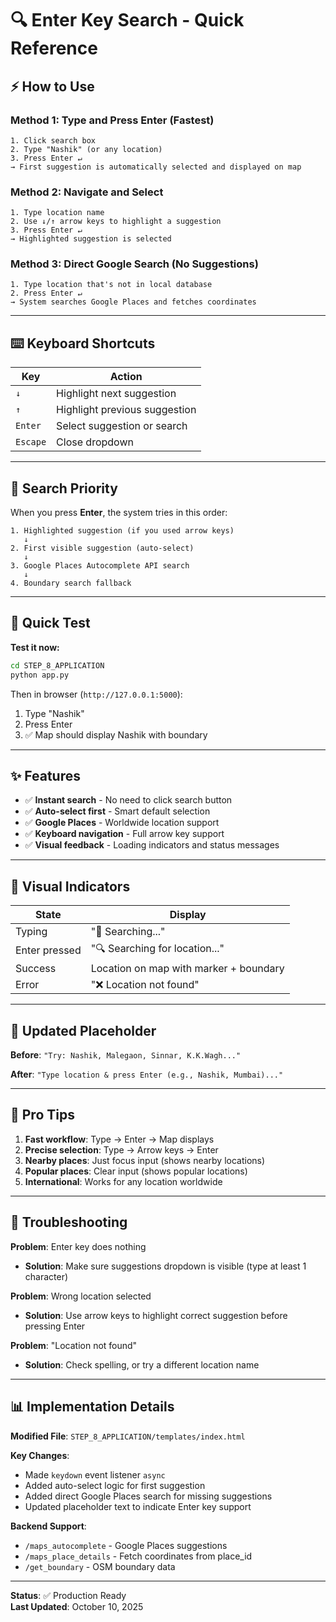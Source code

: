 # 🔍 Enter Key Search - Quick Reference

## ⚡ How to Use

### Method 1: Type and Press Enter (Fastest)
```
1. Click search box
2. Type "Nashik" (or any location)
3. Press Enter ↵
→ First suggestion is automatically selected and displayed on map
```

### Method 2: Navigate and Select
```
1. Type location name
2. Use ↓/↑ arrow keys to highlight a suggestion
3. Press Enter ↵
→ Highlighted suggestion is selected
```

### Method 3: Direct Google Search (No Suggestions)
```
1. Type location that's not in local database
2. Press Enter ↵
→ System searches Google Places and fetches coordinates
```

---

## ⌨️ Keyboard Shortcuts

| Key | Action |
|-----|--------|
| `↓` | Highlight next suggestion |
| `↑` | Highlight previous suggestion |
| `Enter` | Select suggestion or search |
| `Escape` | Close dropdown |

---

## 🎯 Search Priority

When you press **Enter**, the system tries in this order:

```
1. Highlighted suggestion (if you used arrow keys)
   ↓
2. First visible suggestion (auto-select)
   ↓
3. Google Places Autocomplete API search
   ↓
4. Boundary search fallback
```

---

## 🧪 Quick Test

**Test it now:**
```bash
cd STEP_8_APPLICATION
python app.py
```

Then in browser (`http://127.0.0.1:5000`):
1. Type "Nashik"
2. Press Enter
3. ✅ Map should display Nashik with boundary

---

## ✨ Features

- ✅ **Instant search** - No need to click search button
- ✅ **Auto-select first** - Smart default selection
- ✅ **Google Places** - Worldwide location support
- ✅ **Keyboard navigation** - Full arrow key support
- ✅ **Visual feedback** - Loading indicators and status messages

---

## 🎨 Visual Indicators

| State | Display |
|-------|---------|
| Typing | "🤖 Searching..." |
| Enter pressed | "🔍 Searching for location..." |
| Success | Location on map with marker + boundary |
| Error | "❌ Location not found" |

---

## 📝 Updated Placeholder

**Before**: `"Try: Nashik, Malegaon, Sinnar, K.K.Wagh..."`

**After**: `"Type location & press Enter (e.g., Nashik, Mumbai)..."`

---

## 🚀 Pro Tips

1. **Fast workflow**: Type → Enter → Map displays
2. **Precise selection**: Type → Arrow keys → Enter
3. **Nearby places**: Just focus input (shows nearby locations)
4. **Popular places**: Clear input (shows popular locations)
5. **International**: Works for any location worldwide

---

## 🐛 Troubleshooting

**Problem**: Enter key does nothing
- **Solution**: Make sure suggestions dropdown is visible (type at least 1 character)

**Problem**: Wrong location selected
- **Solution**: Use arrow keys to highlight correct suggestion before pressing Enter

**Problem**: "Location not found"
- **Solution**: Check spelling, or try a different location name

---

## 📊 Implementation Details

**Modified File**: `STEP_8_APPLICATION/templates/index.html`

**Key Changes**:
- Made `keydown` event listener `async`
- Added auto-select logic for first suggestion
- Added direct Google Places search for missing suggestions
- Updated placeholder text to indicate Enter key support

**Backend Support**:
- `/maps_autocomplete` - Google Places suggestions
- `/maps_place_details` - Fetch coordinates from place_id
- `/get_boundary` - OSM boundary data

---

**Status**: ✅ Production Ready  
**Last Updated**: October 10, 2025
